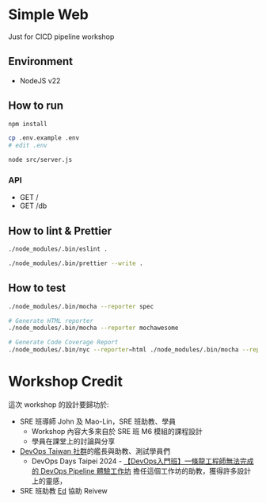 # Simple Web

Just for CICD pipeline workshop

## Environment

- NodeJS v22

## How to run

```bash
npm install

cp .env.example .env
# edit .env

node src/server.js
```

### API

- GET /
- GET /db

## How to lint & Prettier

```bash
./node_modules/.bin/eslint .

./node_modules/.bin/prettier --write .
```

## How to test

```bash
./node_modules/.bin/mocha --reporter spec

# Generate HTML reporter
./node_modules/.bin/mocha --reporter mochawesome

# Generate Code Coverage Report
./node_modules/.bin/nyc --reporter=html ./node_modules/.bin/mocha --reporter mochawesome
```

# Workshop Credit

這次 workshop 的設計要歸功於:

- SRE 班導師 John 及 Mao-Lin，SRE 班助教、學員
  - Workshop 內容大多來自於 SRE 班 M6 模組的課程設計
  - 學員在課堂上的討論與分享
- [DevOps Taiwan 社群](https://www.facebook.com/story.php?story_fbid=802770251955920&id=100066688574865&rdid=k9wrg13zgN7KeEM8)的艦長與助教、測試學員們
  - DevOps Days Taipei 2024 - [【DevOps入門班】一條龍工程師無法完成的 DevOps Pipeline 體驗工作坊](https://devopsdays.tw/2024/session-page/3054) 擔任這個工作坊的助教，獲得許多設計上的靈感，
- SRE 班助教 [Ed](https://github.com/flyingdog1310) 協助 Reivew
